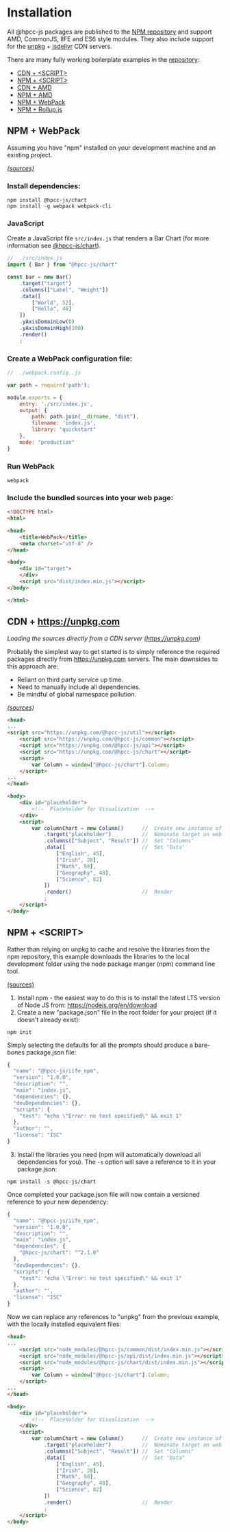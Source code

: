 # Installation

All @hpcc-js packages are published to the [NPM repository](https://www.npmjs.com/~hpcc-js) and support AMD, CommonJS, IIFE and ES6 style modules.  They also include support for the [unpkg](https://www.unpkg.com) + [jsdelivr](https://www.jsdelivr.com/) CDN servers.

There are many fully working boilerplate examples in the [repository](https://github.com/hpcc-systems/Visualization/tree/trunk/demos/quickstart):
* [CDN + \<SCRIPT>](https://github.com/hpcc-systems/Visualization/tree/trunk/demos/quickstart/iife_unpkg)
* [NPM + \<SCRIPT>](https://github.com/hpcc-systems/Visualization/tree/trunk/demos/quickstart/iife_npm)
* [CDN + AMD](https://github.com/hpcc-systems/Visualization/tree/trunk/demos/quickstart/amd_unpkg)
* [NPM + AMD](https://github.com/hpcc-systems/Visualization/tree/trunk/demos/quickstart/amd_npm)
* [NPM + WebPack](https://github.com/hpcc-systems/Visualization/tree/trunk/demos/quickstart/webpack)
* [NPM + Rollup.js](https://github.com/hpcc-systems/Visualization/tree/trunk/demos/quickstart/rollup)

## NPM + WebPack 

Assuming you have "npm" installed on your development machine and an existing project.

_[(sources)](https://github.com/hpcc-systems/Visualization/tree/trunk/demos/quickstart/webpack)_ 

### Install dependencies:

```shell
npm install @hpcc-js/chart
npm install -g webpack webpack-cli
```

### JavaScript

Create a JavaScript file `src/index.js` that renders a Bar Chart (for more information see [@hpcc-js/chart](../../packages/chart/README)).

```javascript
//  ./src/index.js
import { Bar } from "@hpcc-js/chart"

const bar = new Bar()
    .target("target")
    .columns(["Label", "Weight"])
    .data([
        ["World", 52],
        ["Hello", 48]
    ])
    .yAxisDomainLow(0)
    .yAxisDomainHigh(100)
    .render()
    ;
```

### Create a WebPack configuration file:

```javascript
//  ./webpack.config..js

var path = require('path');

module.exports = {
    entry: './src/index.js',
    output: {
        path: path.join(__dirname, "dist"),
        filename: 'index.js',
        library: "quickstart"
    },
    mode: "production"
}
```

### Run WebPack

```shell
webpack
```

### Include the bundled sources into your web page:

```html
<!DOCTYPE html>
<html>

<head>
    <title>WebPack</title>
    <meta charset="utf-8" />
</head>

<body>
    <div id="target">
    </div>
    <script src="dist/index.min.js"></script>
</body>

</html>
```

## CDN + https://unpkg.com

_Loading the sources directly from a CDN server (https://unpkg.com)_

Probably the simplest way to get started is to simply reference the required packages directly from https://unpkg.com servers.  The main downsides to this approach are:
* Reliant on third party service up time.
* Need to manually include all dependencies.
* Be mindful of global namespace pollution.

_[(sources)](https://github.com/hpcc-systems/Visualization/tree/trunk/demos/quickstart/iife_unpkg)_ 

```html
<head>
...
<script src="https://unpkg.com/@hpcc-js/util"></script>
    <script src="https://unpkg.com/@hpcc-js/common"></script>
    <script src="https://unpkg.com/@hpcc-js/api"></script>
    <script src="https://unpkg.com/@hpcc-js/chart"></script>
    <script>
        var Column = window["@hpcc-js/chart"].Column;
    </script>
...
</head>

<body>
    <div id="placeholder">
        <!--  Placeholder for Visualization  -->
    </div>
    <script>
        var columnChart = new Column()      //  Create new instance of Column
            .target("placeholder")          //  Nominate target on web page 
            .columns(["Subject", "Result"]) //  Set "Columns"
            .data([                         //  Set "Data"
                ["English", 45],
                ["Irish", 28],
                ["Math", 98],
                ["Geography", 48],
                ["Science", 82]
            ])
            .render()                       //  Render
            ;
    </script>
</body>
```

## NPM + \<SCRIPT>
Rather than relying on unpkg to cache and resolve the libraries from the npm repository, this example downloads the libraries to the local development folder using the node package manger (npm) command line tool.

[(sources)](https://github.com/hpcc-systems/Visualization/tree/trunk/demos/quickstart/iife_npm)

1. Install npm - the easiest way to do this is to install the latest LTS version of Node JS from:  https://nodejs.org/en/download
2. Create a new "package.json" file in the root folder for your project (if it doesn't already exist):

```shell
npm init
```

Simply selecting the defaults for all the prompts should produce a bare-bones package.json file:
```javascript
{
  "name": "@hpcc-js/iife_npm",
  "version": "1.0.0",
  "description": "",
  "main": "index.js",
  "dependencies": {},
  "devDependencies": {},
  "scripts": {
    "test": "echo \"Error: no test specified\" && exit 1"
  },
  "author": "",
  "license": "ISC"
}
```

3. Install the libraries you need (npm will automatically download all dependencies for you).  The `-s` option will save a reference to it in your package.json:

```shell
npm install -s @hpcc-js/chart
```

Once completed your package.json file will now contain a versioned reference to your new dependency:

```javascript
{
  "name": "@hpcc-js/iife_npm",
  "version": "1.0.0",
  "description": "",
  "main": "index.js",
  "dependencies": {
    "@hpcc-js/chart": "^2.1.0"
  },
  "devDependencies": {},
  "scripts": {
    "test": "echo \"Error: no test specified\" && exit 1"
  },
  "author": "",
  "license": "ISC"
}
```

Now we can replace any references to "unpkg" from the previous example, with the locally installed equivalent files: 
```html
<head>
...
    <script src="node_modules/@hpcc-js/common/dist/index.min.js"></script>
    <script src="node_modules/@hpcc-js/api/dist/index.min.js"></script>
    <script src="node_modules/@hpcc-js/chart/dist/index.min.js"></script>
    <script>
        var Column = window["@hpcc-js/chart"].Column;
    </script>
...
</head>

<body>
    <div id="placeholder">
        <!--  Placeholder for Visualization  -->
    </div>
    <script>
        var columnChart = new Column()      //  Create new instance of Column
            .target("placeholder")          //  Nominate target on web page 
            .columns(["Subject", "Result"]) //  Set "Columns"
            .data([                         //  Set "Data"
                ["English", 45],
                ["Irish", 28],
                ["Math", 98],
                ["Geography", 48],
                ["Science", 82]
            ])
            .render()                       //  Render
            ;
    </script>
</body>
```
